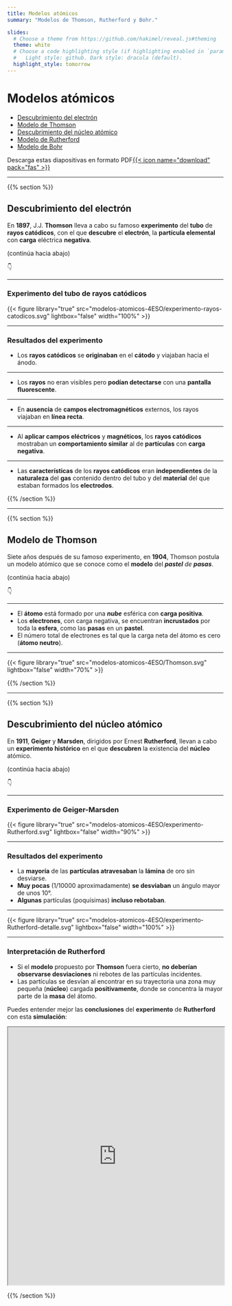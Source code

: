 ```yaml
---
title: Modelos atómicos
summary: "Modelos de Thomson, Rutherford y Bohr."

slides:
  # Choose a theme from https://github.com/hakimel/reveal.js#theming
  theme: white
  # Choose a code highlighting style (if highlighting enabled in `params.toml`)
  #   Light style: github. Dark style: dracula (default).
  highlight_style: tomorrow
---
```


# Modelos atómicos

- [Descubrimiento del electrón](#/1)
- [Modelo de Thomson](#/2)
- [Descubrimiento del núcleo atómico](#/3)
- [Modelo de Rutherford](#/4)
- [Modelo de Bohr](#/5)

Descarga estas diapositivas en formato PDF[{{< icon name="download" pack="fas" >}}](?print-pdf#)

---

{{% section %}}

## Descubrimiento del electrón

En **1897**, J.J. **Thomson** lleva a cabo su famoso **experimento** del **tubo** de **rayos catódicos**, con el que **descubre** el **electrón**, la **partícula elemental** con **carga** eléctrica **negativa**.

(continúa hacia abajo)

👇

---

### Experimento del tubo de rayos catódicos

{{< figure library="true" src="modelos-atomicos-4ESO/experimento-rayos-catodicos.svg" lightbox="false" width="100%" >}}

---

### Resultados del experimento

- Los **rayos catódicos** se **originaban** en el **cátodo** y viajaban hacia el ánodo.

---

- Los **rayos** no eran visibles pero **podían detectarse** con una **pantalla fluorescente**.

---

- En **ausencia** de **campos electromagnéticos** externos, los rayos viajaban en **línea recta**.

---

- Al **aplicar campos eléctricos** y **magnéticos**, los **rayos catódicos** mostraban un **comportamiento similar** al de **partículas** con **carga negativa**.

---

- Las **características** de los **rayos catódicos** eran **independientes** de la **naturaleza** del **gas** contenido dentro del tubo y del **material** del que estaban formados los **electrodos**.

{{% /section %}}

---

{{% section %}}

## Modelo de Thomson

Siete años después de su famoso experimento, en **1904**, Thomson postula un modelo atómico que se conoce como el **modelo** del ***pastel** de **pasas***.

(continúa hacia abajo)

👇

---

- El **átomo** está formado por una ***nube*** esférica con **carga positiva**.
- Los **electrones**, con carga negativa, se encuentran **incrustados** por toda la **esfera**, como las **pasas** en un **pastel**.
- El número total de electrones es tal que la carga neta del átomo es cero (**átomo neutro**).

---

{{< figure library="true" src="modelos-atomicos-4ESO/Thomson.svg" lightbox="false" width="70%" >}}

{{% /section %}}

---

{{% section %}}

## Descubrimiento del núcleo atómico
En **1911**, **Geiger** y **Marsden**, dirigidos por Ernest **Rutherford**, llevan a cabo un **experimento histórico** en el que **descubren** la existencia del **núcleo** atómico.

(continúa hacia abajo)

👇

---

### Experimento de Geiger-Marsden

{{< figure library="true" src="modelos-atomicos-4ESO/experimento-Rutherford.svg" lightbox="false" width="90%" >}}

---

### Resultados del experimento
- La **mayoría** de las **partículas atravesaban** la **lámina** de oro sin desviarse.
- **Muy pocas** (1/10000 aproximadamente) **se desviaban** un ángulo mayor de unos 10&deg;.
- **Algunas** partículas (poquísimas) **incluso rebotaban**.

---

{{< figure library="true" src="modelos-atomicos-4ESO/experimento-Rutherford-detalle.svg" lightbox="false" width="100%" >}}

---

### Interpretación de Rutherford

- Si el **modelo** propuesto por **Thomson** fuera cierto, **no deberían observarse desviaciones** ni rebotes de las partículas incidentes.
- Las partículas se desvían al encontrar en su trayectoria una zona muy pequeña (**núcleo**) cargada **positivamente**, donde se concentra la mayor parte de la **masa** del átomo.

Puedes entender mejor las **conclusiones** del **experimento** de **Rutherford** con esta **simulación**:

<iframe src="https://phet.colorado.edu/sims/html/rutherford-scattering/latest/rutherford-scattering_es.html" width="100%" height="600" scrolling="no" allowfullscreen></iframe>

{{% /section %}}